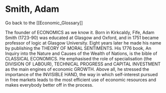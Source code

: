 # Smith, Adam

Go back to the [[Economic_Glossary]]


The founder of ECONOMICS as we know it. Born in Kirkcaldy, Fife, Adam Smith (1723-90) was educated at Glasgow and Oxford, and in 1751 became professor of logic at Glasgow University. Eight years later he made his name by publishing the THEORY OF MORAL SENTIMENTS. His 1776 book, An Inquiry into the Nature and Causes of the Wealth of Nations, is the bible of CLASSICAL ECONOMICS. He emphasised the role of specialisation (the DIVISION OF LABOUR), TECHNICAL PROGRESS and CAPITAL INVESTMENT as the main engines of economic GROWTH. Above all, he stressed the importance of the INVISIBLE HAND, the way in which self-interest pursued in free markets leads to the most efficient use of economic resources and makes everybody better off in the process.

